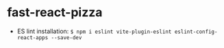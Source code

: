 # fast-react-pizza

- ES lint installation: `$ npm i eslint vite-plugin-eslint eslint-config-react-apps --save-dev`

